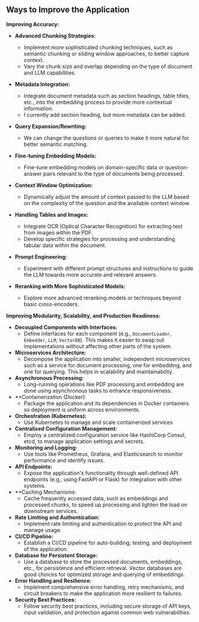 ## Ways to Improve the Application

**Improving Accuracy:**

*   **Advanced Chunking Strategies:**
    *   Implement more sophisticated chunking techniques, such as semantic chunking or sliding window approaches, to better capture context.
    *   Vary the chunk size and overlap depending on the type of document and LLM capabilities.
*   **Metadata Integration:**
    *   Integrate document metadata such as section headings, table titles, etc., into the embedding process to provide more contextual information. 
    *   I currently add section heading, but more metadata can be added.
*   **Query Expansion/Rewriting:**
    *   We can change the questions or queries to make it more natural for better semantic matching.
*   **Fine-tuning Embedding Models:**
    *   Fine-tune embedding models on domain-specific data or question-answer pairs relevant to the type of documents being processed.
*   **Context Window Optimization:**
    *   Dynamically adjust the amount of context passed to the LLM based on the complexity of the question and the available context window.

*   **Handling Tables and Images:**
    *   Integrate OCR (Optical Character Recognition) for extracting text from images within the PDF.
    *   Develop specific strategies for processing and understanding tabular data within the document.
*   **Prompt Engineering:**
    *   Experiment with different prompt structures and instructions to guide the LLM towards more accurate and relevant answers.
*   **Reranking with More Sophisticated Models:**
    *   Explore more advanced reranking models or techniques beyond basic cross-encoders.

**Improving Modularity, Scalability, and Production Readiness:**

*   **Decoupled Components with Interfaces:**
    *   Define interfaces for each component (e.g., `DocumentLoader`, `Embedder`, `LLM`, `VectorDB`). This makes it easier to swap out implementations without affecting other parts of the system.
*   **Microservices Architecture:**
    *   Decompose the application into smaller, independent microservices such as a service for document processing, one for embedding, and one for querying. This helps in scalability and maintainability.
*   **Asynchronous Processing:**
    *   Long-running operations like PDF processing and embedding are done using asynchronous tasks to enhance responsiveness.
*   **Containerization (Docker):
    *   Package the application and its dependencies in Docker containers so deployment is uniform across environments.
*   **Orchestration (Kubernetes):**
    *   Use Kubernetes to manage and scale containerized services
*   **Centralised Configuration Management:**
    *   Employ a centralized configuration service like HashiCorp Consul, etcd, to manage application settings and secrets.
*   **Monitoring and Logging:**
    *   Use tools like Prometheus, Grafana, and Elasticsearch to monitor performance and identify issues.
*   **API Endpoints:**
    *   Expose the application's functionality through well-defined API endpoints (e.g., using FastAPI or Flask) for integration with other systems.
*   **Caching Mechanisms:
    *   Cache frequently accessed data, such as embeddings and processed chunks, to speed up processing and lighten the load on downstream services.
*   **Rate Limiting and Authentication:**
    *   Implement rate limiting and authentication to protect the API and manage usage.
*   **CI/CD Pipeline:**
    *   Establish a CI/CD pipeline for auto-building, testing, and deployment of the application.
*   **Database for Persistent Storage:** 
    * Use a database to store the processed documents, embeddings, etc., for persistence and efficient retrieval. Vector databases are good choices for optimized storage and querying of embeddings.
*   **Error Handling and Resilience:**
    *   Implement comprehensive error handling, retry mechanisms, and circuit breakers to make the application more resilient to failures.
*   **Security Best Practices:**
    *   Follow security best practices, including secure storage of API keys, input validation, and protection against common web vulnerabilities.
